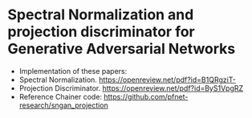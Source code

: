 # Spectral Normalization and projection discriminator for Generative Adversarial Networks

*   Implementation of these papers:
*   Spectral Normalization. https://openreview.net/pdf?id=B1QRgziT-
*   Projection Discriminator. https://openreview.net/pdf?id=ByS1VpgRZ
*   Reference Chainer code: https://github.com/pfnet-research/sngan_projection
